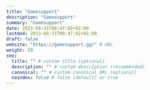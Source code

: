 ```yaml
---
title: "Gamesupport"
description: "Gamesupport"
summary: "Gamesupport"
date: 2023-08-31T08:47:02+02:00
lastmod: 2023-08-31T08:47:02+02:00
draft: false
website: "https://gamesupport.gg/" # URL
weight: 50
seo:
  title: "" # custom title (optional)
  description: "" # custom description (recommended)
  canonical: "" # custom canonical URL (optional)
  noindex: false # false (default) or true
---
```


